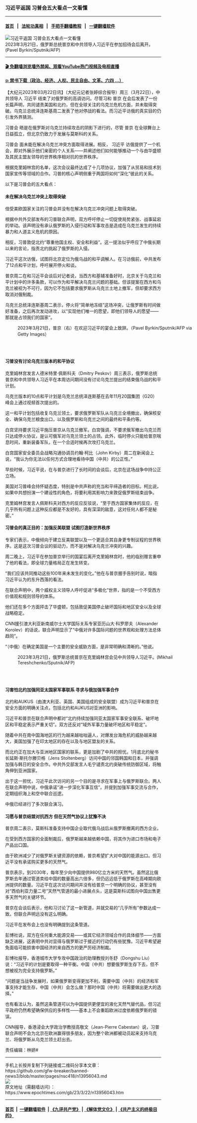 ### 习近平返国 习普会五大看点一文看懂
------------------------

#### [首页](https://github.com/gfw-breaker/banned-news3/blob/master/README.md) &nbsp;&nbsp;|&nbsp;&nbsp; [法轮功真相](https://github.com/begood0513/basic/blob/master/README.md)  &nbsp;&nbsp;|&nbsp;&nbsp; [手把手翻墙教程](https://github.com/gfw-breaker/guides/wiki)  &nbsp;&nbsp;|&nbsp;&nbsp; [一键翻墙软件](https://github.com/gfw-breaker/nogfw/blob/master/README.md)  



<div><img alt="习近平返国 习普会五大看点一文看懂" class="attachment-djy_600_400 size-djy_600_400 wp-post-image" src="https://i.epochtimes.com/assets/uploads/2023/03/id13956065-000_33BT38V-600x400.jpg"/>
<div class="caption">
 2023年3月21日，俄罗斯总统普京和中共领导人习近平在参加招待会后离开。(Pavel Byrkin/Sputnik/AFP)
</div></div><hr/>

#### [ 🎬  免翻墙浏览墙外禁闻、观看YouTube热门视频及电视直播](https://github.com/gfw-breaker/HelloWorld)

#### [ 💥  禁书下载（政治、经济、人权、民主自由、文革、六四 ...）](https://github.com/gfw-breaker/books/blob/master/README.md)

<div><p>
 【大纪元2023年03月22日讯】（大纪元记者张婷综合报导）周三（3月22日），中共领导人
 <ok href="https://www.epochtimes.com/gb/tag/%E4%B9%A0%E8%BF%91%E5%B9%B3.html">
  习近平
 </ok>
 结束了对俄罗斯的高调访问。尽管习和
 <ok href="https://www.epochtimes.com/gb/tag/%E6%99%AE%E4%BA%AC.html">
  普京
 </ok>
 在会后发表了一份长篇声明，共同谴责美国和北约，但在全球关注的乌克兰危机方面，并未取得突破。乌克兰总统泽连斯基周二发表了他对停战的看法。而习近平访俄的真实目的仍引发外界猜测。
</p>
<p>
 <ok href="https://www.epochtimes.com/gb/tag/%E4%B9%A0%E6%99%AE%E4%BC%9A.html">
  习普会
 </ok>
 晤是在俄罗斯对乌克兰持续攻击的阴影下进行的，尽管
 <ok href="https://www.epochtimes.com/gb/tag/%E6%99%AE%E4%BA%AC.html">
  普京
 </ok>
 在全球舞台上日益孤立，但北京仍致力于发展与莫斯科的关系。
</p>
<p>
 <ok href="https://www.epochtimes.com/gb/tag/%E4%B9%A0%E6%99%AE%E4%BC%9A.html">
  习普会
 </ok>
 面未能在解决乌克兰冲突方面取得进展。相反，
 <ok href="https://www.epochtimes.com/gb/tag/%E4%B9%A0%E8%BF%91%E5%B9%B3.html">
  习近平
 </ok>
 访俄提供了一个机会，即对外展示他们亲密的个人关系——并阐述他们如何能够推动一个与由华盛顿及其民主盟友领导的世界秩序相对抗的世界秩序。
</p>
<p>
 根据克里姆林宫的名单，这次会议最终达成了十几项协议，加强了从贸易和技术到国家宣传等领域的合作。习普的核心声明侧重于两国将如何“深化”彼此的关系。
</p>
<p>
 以下是习普会的五大看点：
</p>
<h4>
 未在解决乌克兰冲突上取得突破
</h4>
<p>
 倍受美欧国家关注的习普会并没有在解决乌克兰冲突问题上取得突破。
</p>
<p>
 根据中共外交部发布的习普联合声明，双方呼吁停止一切促使局势紧张、战事延宕的举动。该声明没有承认俄罗斯的入侵行动和军事攻击是造成在乌克兰发生的持续暴力和人道主义危机的原因。
</p>
<p>
 相反，习普敦促北约“尊重他国主权、安全和利益”。这一提法似乎呼应了中俄长期以来的言论，指责北约挑起了俄罗斯的入侵。
</p>
<p>
 习近平这次访俄，试图将北京定位为俄乌战的和平调解人。在习访俄前，中共发布了12点和平计划，呼吁展开停火和谈。
</p>
<p>
 普京周二在和习近平会谈后对记者说，当西方和基辅准备好时，北京关于乌克兰和平计划中的许多条款，可以作为和平解决乌克兰问题的基础。但该提案在西方和乌克兰被视为不可行，因为它不包括要求俄罗斯从乌克兰土地上撤军，但却要求西方取消对俄制裁。
</p>
<p>
 乌克兰总统泽连斯基周二表示，停火将“简单地冻结”这场冲突，让俄罗斯有时间做好准备，之后再次发动进攻，以“实现他们唯一的愿望，即他们领导人的愿望——那就是占领我们的国家”。
</p>
<figure aria-describedby="caption-attachment-13955571" class="wp-caption aligncenter" id="attachment_13955571" style="width: 600px">
 <ok href="https://i.epochtimes.com/assets/uploads/2023/03/id13955571-GettyImages-1248996432.jpg" target="_blank">
  <img alt="" class="size-large wp-image-13955571" src="https://i.epochtimes.com/assets/uploads/2023/03/id13955571-GettyImages-1248996432-600x390.jpg"/>
 </ok>
 <br/><figcaption class="wp-caption-text" id="caption-attachment-13955571">
  2023年3月21日，普京（右）在欢迎习近平的宴会上致辞。（Pavel Byrkin/Sputnik/AFP via Getty Images）
 </figcaption><br/>
</figure><br/>
<h4>
 习普没有讨论乌克兰版本的和平协议
</h4>
<p>
 克里姆林宫发言人德米特里‧佩斯科夫（Dmitry Peskov）周三表示，俄罗斯总统普京和中共领导人习近平在本周访问期间没有讨论乌克兰提出的结束俄乌战的和平计划。
</p>
<p>
 乌克兰版本的10点和平计划是乌克兰总统泽连斯基在去年11月20国集团（G20）峰会上通过视频首次提出的。
</p>
<p>
 这一和平计划包括收复乌克兰领土，要求俄罗斯军队从乌克兰全境撤出，确保核安全、确保乌克兰粮食出口，以及俄罗斯和乌克兰之间的最终和平条约等。
</p>
<p>
 白宫坚持要求习近平施压普京从乌克兰撤军。白宫强调，不要求俄军撤出乌克兰而只达成停火协议，是认可俄军对乌克兰领土的占领。此外，临时停火只能给普京喘息时间，重新装备军队，在一个合适时候再次攻打乌克兰。
</p>
<p>
 白宫国家安全委员会战略沟通协调员约翰‧柯比（John Kirby）周二在新闻会上说，“我认为你无法以任何方式合理地看待中国（中共）的公正性。”
</p>
<p>
 早些时候，习近平说，在与普京进行了长时间的会谈后，北京在这场战争中持公正立场。
</p>
<p>
 美国对习普峰会持怀疑态度，特别是中共声称的充当和平缔造者的目标。柯比说，如果中共想扮演一个建设性的角色，将要利用其影响力来敦促俄罗斯结束战争。
</p>
<p>
 克里姆林宫发言人佩斯科夫对西方的反应反驳说，“至于西方国家集体的反应，在几乎所有问题上这种反应都是不友好的，具有深深的敌意，这对任何人都不是秘密。”
</p>
<h4>
 习普会的真正目的：加强反美联盟 试图打造新世界秩序
</h4>
<p>
 专家们表示，中俄倾向于建立反美联盟以及一个更适合其自身更专制议程的世界秩序。这是这次习普会议的驱动力，而不是对解决乌克兰冲突的兴趣。
</p>
<p>
 周二晚上，习近平在参加普京举行的国宴后离开克里姆林宫时，他的临别赠言重申了他的看法，即全球力量格局正在发生转变。
</p>
<p>
 “我们应该共同推动这些100年来未发生的变化。”他在与普京握手告别时说，暗指习近平认为的东升西落的看法。
</p>
<p>
 在联合声明中，两个威权主义领导人呼吁促进“多极化”世界，指的是一个不受西方价值观和规则领导的体系。
</p>
<p>
 他们还在多个方面抨击了华盛顿，包括敦促美国停止破坏国际和地区安全以及全球战略稳定。
</p>
<p>
 CNN援引澳大利亚新南威尔士大学国际关系专家亚历山大‧科罗廖夫（Alexander Korolev）的话说，联合声明显示了“中俄对许多国际问题的世界观和处理方法总体趋同”。
</p>
<p>
 “（中俄）在确定美国是一个主要的安全威胁方面，是非常明确和清晰的。”他说。
</p>
<figure aria-describedby="caption-attachment-13955454" class="wp-caption aligncenter" id="attachment_13955454" style="width: 600px">
 <ok href="https://i.epochtimes.com/assets/uploads/2023/03/id13955454-000_33BR4YV.jpg" target="_blank">
  <img alt="" class="size-large wp-image-13955454" src="https://i.epochtimes.com/assets/uploads/2023/03/id13955454-000_33BR4YV-600x409.jpg"/>
 </ok>
 <br/><figcaption class="wp-caption-text" id="caption-attachment-13955454">
  2023年3月21日，俄罗斯总统普京在克里姆林宫会见中共领导人习近平。(Mikhail Tereshchenko/Sputnik/AFP)
 </figcaption><br/>
</figure><br/>
<h4>
 习害怕北约加强同亚太国家军事联系 寻求与俄加强军事合作
</h4>
<p>
 北约和AUKUS（由澳大利亚、英国、美国组成的安全联盟）成为习近平和普京在安全方面的明确关注点，包括北约和AUKUS对亚洲的影响。
</p>
<p>
 习近平和普京在联合声明中都对“北约持续加强同亚太国家军事安全联系、破坏地区和平稳定表示严重关切”。双方还反对“域外军事力量破坏地区和平稳定”。
</p>
<p>
 随着中共在南中国海地区的行为越来越咄咄逼人，对爆发台海危机的威胁越来越大，美国加强了在印太地区的存在以及与地区盟友的关系。
</p>
<p>
 而北约正在加大与亚洲地区国家的联系，更是加剧了中共的担忧。1月底北约秘书长延斯‧斯托尔滕贝格（Jens Stoltenberg）访问中国的邻国韩国和日本，并强调加强与韩日的安全合作。中共外交部发言人毛宁谴责北约突破传统防御区域，将触角伸到亚洲国家。
</p>
<p>
 出于这一担忧，习近平此次访问的另一个目的是寻求在军事上与俄罗斯联合。两人在联合声明中说，中俄承诺“进一步深化军事互信”，并提到加强军事交流与合作，定期组织海上和空中联合巡逻。
</p>
<p>
 中俄已经进行了多次联合演习。
</p>
<h4>
 习愿与普京结盟对抗西方 但在天然气协议上犹豫不决
</h4>
<p>
 普京周二表示，莫斯科准备支持中国企业取代俄乌战后从俄罗斯撤离的西方企业。
</p>
<p>
 在受到西方国家的全面制裁后，俄罗斯越来越依赖中国，将其作为进口市场和电子产品出口国。
</p>
<p>
 由于欧洲减少了对俄罗斯关键资源的依赖，普京希望扩大对中国的能源出口。但习近平没有承诺购买更多的天然气。
</p>
<p>
 普京表示，到2030年，每年至少向中国提供980亿立方米的天然气。虽然这比俄罗斯去年通过管道卖给中国的数量高出六倍多，但仍远远低于俄罗斯在高峰期向欧洲提供的数量。习近平在这次访问期间并没有给普京一个明确的协议，甚至没有对“西伯利亚力量二号”天然气管道的最小进展点头，这是莫斯科试图向中国出售更多天然气的关键环节。
</p>
<p>
 普京在会谈后表示，他和习讨论了这一新管道，并就交易的“几乎所有”参数达成一致。但联合声明远没有这么明确。
</p>
<p>
 习近平在发布会上也没有明确提到这条管道。
</p>
<p>
 彭博社说，双方在任何重大能源交易——或其它经济领域合作的具体细节——方面缺乏进展，这表明中共对显得与俄罗斯过于接近的行动仍有些犹豫。习近平希望避免面临可能损害中国经济的来自西方的更严厉经济制裁。
</p>
<p>
 彭博社报导，香港城市大学专攻中国政治的助理教授刘冬舒（Dongshu Liu）说：“习近平的计划是要取得一种平衡。中国（中共）想要俄罗斯生存下去，但不想被视为完全支持俄罗斯。”
</p>
<p>
 “问题是当战争发展时，如果俄罗斯变得更加不利，需要中国（中共）的经济和军事支持才能生存，中国（中共）会怎么做？那时中国（中共）将需要做出更大的选择。”
</p>
<p>
 也有看法认为，虽然这条管道可以为中国提供更便宜的液化天然气替代品，但习近平政府仍然希望确保供应的多样性——基本上不会重蹈欧洲过度依赖俄罗斯的错误。
</p>
<p>
 CNN报导，香港浸会大学政治学教授高敬文（Jean-Pierre Cabestan）说，习普联合声明不会为北京在欧洲赢得很多朋友，因为整个欧洲都被动员起来支持乌克兰、将俄罗斯从乌克兰领土赶出去。
</p>
<p>
 责任编辑：林妍#
</p>
</div>
<hr/>
手机上长按并复制下列链接或二维码分享本文章：<br/>
https://github.com/gfw-breaker/banned-news3/blob/master/pages/nsc418/n13956043.md <br/>
<a href='https://github.com/gfw-breaker/banned-news3/blob/master/pages/nsc418/n13956043.md'><img src='https://github.com/gfw-breaker/banned-news3/blob/master/pages/nsc418/n13956043.md.png'/></a> <br/>
原文地址（需翻墙访问）：https://www.epochtimes.com/gb/23/3/22/n13956043.htm


------------------------
#### [首页](https://github.com/gfw-breaker/banned-news3/blob/master/README.md) &nbsp;|&nbsp; [一键翻墙软件](https://github.com/gfw-breaker/nogfw/blob/master/README.md) &nbsp;| [《九评共产党》](https://github.com/gfw-breaker/9ping.md/blob/master/README.md#九评之一评共产党是什么) | [《解体党文化》](https://github.com/gfw-breaker/jtdwh.md/blob/master/README.md) | [《共产主义的终极目的》](https://github.com/gfw-breaker/gczydzjmd.md/blob/master/README.md)


<img src='http://gfw-breaker.win/banned-news3/pages/nsc418/n13956043.md' width='0px' height='0px'/>